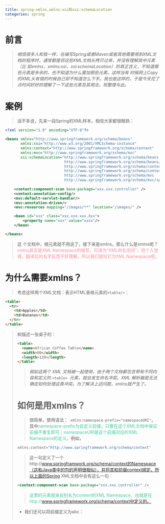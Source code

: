 ```yaml
---
title: spring-xmlns,xmlns:xsi和xsi:schemaLocation
categories: spring
---
```


# 前言
> *相信很多人和我一样，在编写Spring或者Maven或者其他需要用到XML文档的程序时，通常都是将这些XML文档头拷贝过来，并没有理解其中元素（比 如xmlns，xmlns:xsi，xsi:schemaLocation）的真正含义，不知道哪些元素是多余的，也不知道为什么要加那些元素。这样当有 时候网上Copy的XML头有错的时候自己却不知道怎么下手。我也是这样的，于是今天花了点时间好好的理解了一下这些元素及其用法，现整理与此。*

# 案例
> 话不多说，先来一段Spring的XML样本，相信大家都很眼熟：
``` xml
<?xml version="1.0" encoding="UTF-8"?>

<beans xmlns="http://www.springframework.org/schema/beans"
       xmlns:xsi="http://www.w3.org/2001/XMLSchema-instance"
       xmlns:context="http://www.springframework.org/schema/context"
       xmlns:mvc="http://www.springframework.org/schema/mvc"
       xsi:schemaLocation="http://www.springframework.org/schema/beans 
                           http://www.springframework.org/schema/beans/spring-beans.xsd
                           http://www.springframework.org/schema/context 
                           http://www.springframework.org/schema/context/spring-context.xsd
                           http://www.springframework.org/schema/mvc
                           http://www.springframework.org/schema/mvc/spring-mvc.xsd">
                           
    <context:component-scan base-package="xxx.xxx.controller" />
    <context:annotation-config/>
    <mvc:default-servlet-handler/>
    <mvc:annotation-driven/>
    <mvc:resources mapping="/images/**" location="/images/" />

    <bean id="xxx" class="xxx.xxx.xxx.Xxx">
        <property name="xxx" value="xxxx"/>
    </bean>

</beans>
```
> 这 个文档中，根元素<beans/>就不用说了，接下来是xmlns。那么什么是xmlns呢？<font color='#FF899C'>xmlns其实是XML Namespace的缩写，可译为“XML命名空间”，但个人觉得，翻译后的名字反而不好理解，所以我们就叫它为XML Namespace吧。</font>

# 为什么需要xmlns？
> 考虑这样两个XML文档：表示HTML表格元素的`<table/>`：
> 
``` html
<table>
  <tr>
    <td>Apples</td>
    <td>Bananas</td>
  </tr>
</table>
```

> 和描述一张桌子的<table/>：
``` html
<table>
  <name>African Coffee Table</name>
  <width>80</width>
  <length>120</length>
</table>
```

> *假如这两个 XML 文档被一起使用，由于两个文档都包含带有不同内容和定义的 `<table> `元素，就会发生命名冲突。XML 解析器是无法确定如何处理这类冲突。为了解决上述问题，xmlns就产生了。*

# 如何是用xmlns？
> 很简单，使用语法：` xmlns:namespace-prefix="namespaceURI"`。其中<font color='#42CA98'>namespace-prefix为自定义前缀，只要在这个XML文档中保证前缀不重复即可；namespaceURI是这个前缀对应的XML Namespace的定义。</font>例如，
``` d
xmlns:context="http://www.springframework.org/schema/context"
```
> 这一句定义了一个http://www.springframwork.org/schema/context的Namespace（这和Java类中的包的声明很相似），并将其和前缀context绑定。所以上面的Spring XML文档中会有这么一句：
``` xml
<context:component-scan base-package="xxx.xxx.controller" />
```
> <font color='#42CA98'>这里的<component-scan/>元素就来自别名为context的XML Namespace，也就是在http://www.springframework.org/schema/context中定义的。</font>
> 
- 我们还可以将前缀定义为abc：
